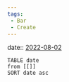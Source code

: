 ```yaml
---
tags:
 - Bar
 - Create
---
```


date:: [2022-08-02](Daily_Note/2022-08-02.md)


```dataview
TABLE date
from [[]]
SORT date asc
```


